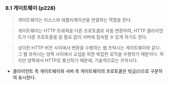### 8.1 게이트웨이 (p228)
> 게이트웨이는 리소스와 애플리케이션을 연결하는 역할을 한다.<br>

> 게이트웨이는 HTTP 트래픽을 다른 프로토콜로 자동 변환하여, HTTP 클라이언트가 다른 프로토콜을 알 필요 없이 서버에 접속할 수 있게 하기도 한다.<br>

> 상이한 HTTP 버전 사이에서 변환을 수행하는 웹 프락시는 게이트웨이와 같다. 그 웹 프락시는 양쪽 사이에서 교섭을 위한 복잡한 로직을 수행하기 때문이다. 하지만 양쪽에서 HTTP로 통신하기 때문에, 기술적으로는 프락시다.
- 클라이언트 측 게이트웨이와 서버 측 게이트웨이의 프로토콜은 빗금(/)으로 구분하여 표시한다.
